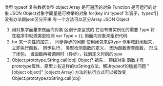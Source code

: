 类型 typeof 
复杂数据类型 object
Array 是可遍历的对象
Function 是可运行的对象
JSON Object对象字面量是可枚举的对象 for(key in)
typeof 半调子，typeof[] 没有办法跟json区分开来
有一个方法可以区分Array JSON Object

1. 用对象字面量来做面向对象 区别于原型式的
  它没有被实例化的需要 Type 将在程序中就做类型检测
  var Type = {}; 用面向对象来组织代码
2. for 来一次性的加完 ， 同步异步的问题
   使用闭包来讲type 作用域封闭起来，
   立即执行函数， 同步执行， 类型检测函数的定义， 因为函数嵌套函数， 形成了闭包， 当函数再被调用时（异步），找到定义时刻的type
3. Object.prototype.String.call(obj)
 Object? 祖先， 顶级对象 函数才有prototype属性，原型上有这样的toString方法，解决typeof的尴尬问题 "[object object]"
 [objectt Array] 方法的执行方式可以被改变
 Object.prototype.toString.call(obj）
 